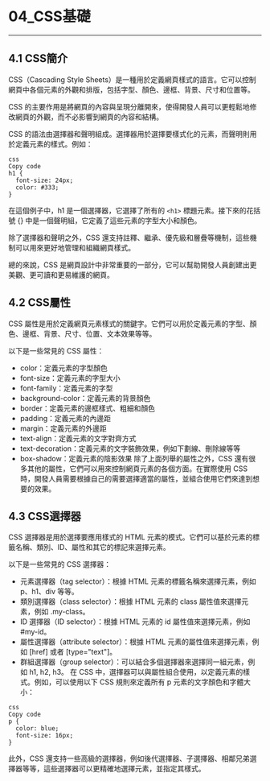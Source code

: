 # 04_CSS基礎
---

## 4.1 CSS簡介

CSS（Cascading Style Sheets）是一種用於定義網頁樣式的語言。它可以控制網頁中各個元素的外觀和排版，包括字型、顏色、邊框、背景、尺寸和位置等。

CSS 的主要作用是將網頁的內容與呈現分離開來，使得開發人員可以更輕鬆地修改網頁的外觀，而不必影響到網頁的內容和結構。

CSS 的語法由選擇器和聲明組成。選擇器用於選擇要樣式化的元素，而聲明則用於定義元素的樣式。例如：

```
css
Copy code
h1 {
  font-size: 24px;
  color: #333;
}
```

在這個例子中，h1 是一個選擇器，它選擇了所有的 `<h1>` 標題元素。接下來的花括號 {} 中是一個聲明組，它定義了這些元素的字型大小和顏色。

除了選擇器和聲明之外，CSS 還支持註釋、繼承、優先級和層疊等機制，這些機制可以用來更好地管理和組織網頁樣式。

總的來說，CSS 是網頁設計中非常重要的一部分，它可以幫助開發人員創建出更美觀、更可讀和更易維護的網頁。


## 4.2 CSS屬性

CSS 屬性是用於定義網頁元素樣式的關鍵字。它們可以用於定義元素的字型、顏色、邊框、背景、尺寸、位置、文本效果等等。

以下是一些常見的 CSS 屬性：

* color：定義元素的字型顏色
* font-size：定義元素的字型大小
* font-family：定義元素的字型
* background-color：定義元素的背景顏色
* border：定義元素的邊框樣式、粗細和顏色
* padding：定義元素的內邊距
* margin：定義元素的外邊距
* text-align：定義元素的文字對齊方式
* text-decoration：定義元素的文字裝飾效果，例如下劃線、刪除線等等
* box-shadow：定義元素的陰影效果
除了上面列舉的屬性之外，CSS 還有很多其他的屬性，它們可以用來控制網頁元素的各個方面。在實際使用 CSS 時，開發人員需要根據自己的需要選擇適當的屬性，並組合使用它們來達到想要的效果。


## 4.3 CSS選擇器

CSS 選擇器是用於選擇要應用樣式的 HTML 元素的模式。它們可以基於元素的標籤名稱、類別、ID、屬性和其它的標記來選擇元素。

以下是一些常見的 CSS 選擇器：

* 元素選擇器（tag selector）：根據 HTML 元素的標籤名稱來選擇元素，例如 p、h1、div 等等。
* 類別選擇器（class selector）：根據 HTML 元素的 class 屬性值來選擇元素，例如 .my-class。
* ID 選擇器（ID selector）：根據 HTML 元素的 id 屬性值來選擇元素，例如 #my-id。
* 屬性選擇器（attribute selector）：根據 HTML 元素的屬性值來選擇元素，例如 [href] 或者 [type="text"]。
* 群組選擇器（group selector）：可以結合多個選擇器來選擇同一組元素，例如 h1, h2, h3。
在 CSS 中，選擇器可以與屬性組合使用，以定義元素的樣式。例如，可以使用以下 CSS 規則來定義所有 p 元素的文字顏色和字體大小：

```
css
Copy code
p {
  color: blue;
  font-size: 16px;
}
```

此外，CSS 還支持一些高級的選擇器，例如後代選擇器、子選擇器、相鄰兄弟選擇器等等，這些選擇器可以更精確地選擇元素，並指定其樣式。